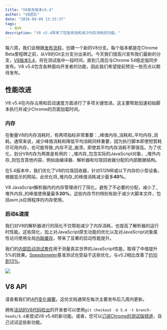 ```yaml
---
title: "V8发布版本v5.4"
author: "V8团队"
date: "2016-09-09 13:33:37"
tags: 
  - 发布
description: "V8 v5.4带来了性能改进和减少内存消耗的功能。"
---
```

每六周，我们会根据[发布流程](/docs/release-process)，创建一个新的V8分支。每个版本都是在Chrome Beta里程碑之前，从V8的Git主分支分出来的。今天我们很高兴宣布我们最新的分支，[V8版本5.4](https://chromium.googlesource.com/v8/v8.git/+log/branch-heads/5.4)，将在测试版中一段时间，直到几周后与Chrome 54稳定版同步发布。V8 v5.4包含各种面向开发者的功能，因此我们希望提前预览一些亮点以期待发布。

<!--截断-->
## 性能改进

V8 v5.4在内存占用和启动速度方面进行了多项关键改进。这主要帮助加速初始脚本执行并减少Chrome的页面加载时间。

### 内存

在衡量V8的内存消耗时，有两项指标非常重要：_峰值内存_消耗和_平均内存_消耗。通常来说，减少峰值消耗和降低平均消耗同样重要，因为执行脚本即使短暂耗尽可用内存，也可能导致_内存不足_崩溃，即使其平均内存消耗不算很高。为了优化，划分V8内存为两类是有用的：_堆内存_包含实际的JavaScript对象，_堆外内存_则包含其他内容，例如由编译器、解析器和垃圾回收器分配的内部数据结构。

在5.4版本中，我们优化了V8的垃圾回收器，针对512MB或以下内存的小型设备。根据显示的网站，此优化将_堆内存_的峰值消耗减少最多**40%**。

V8 JavaScript解析器内的内存管理进行了简化，避免了不必要的分配，减小了_堆外内存_的峰值使用量最多**20%**。这些内存节约特别有助于减少大脚本文件，包括asm.js应用程序的内存使用。

### 启动&速度

我们对V8的解析器进行的简化不仅帮助减少了内存消耗，也提高了解析器的运行时性能。这些简化，加上对JavaScript原生功能的优化以及对JavaScript对象属性访问使用全局[内联缓存](https://en.wikipedia.org/wiki/Inline_caching)，带来了显著的启动性能提升。

我们的[内部启动测试套件](https://www.youtube.com/watch?v=xCx4uC7mn6Y)用于测量真实世界的JavaScript性能，取得了中值提升5%的效果。[Speedometer](http://browserbench.org/Speedometer/)基准测试也受益于这些优化，与v5.2相比改善了[约10到13%](https://chromeperf.appspot.com/report?sid=f5414b72e864ffaa4fd4291fa74bf3fd7708118ba534187d36113d8af5772c86&start_rev=393766&end_rev=416239)。

![](/_img/v8-release-54/speedometer.png)

## V8 API

请查看我们的[API变化摘要](https://docs.google.com/document/d/1g8JFi8T_oAE_7uAri7Njtig7fKaPDfotU6huOa1alds/edit)。这份文档通常在每次主要发布后几周内更新。

拥有[活动的V8代码检出](/docs/source-code#using-git)的开发者可以使用`git checkout -b 5.4 -t branch-heads/5.4`来尝试V8 v5.4的新功能。或者，您可以[订阅Chrome的测试版频道](https://www.google.com/chrome/browser/beta.html)，自己试试这些新功能。
